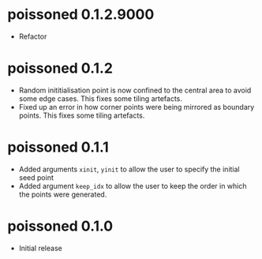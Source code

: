 # poissoned 0.1.2.9000

* Refactor

# poissoned 0.1.2

* Random inititialisation point is now confined to the central area to avoid 
  some edge cases.  This fixes some tiling artefacts.
* Fixed up an error in how corner points were being mirrored as boundary points.
  This fixes some tiling artefacts.

# poissoned 0.1.1

* Added arguments `xinit`, `yinit` to allow the user to specify the initial seed point
* Added argument `keep_idx` to allow the user to keep the order in which the points
were generated.

# poissoned 0.1.0

* Initial release
